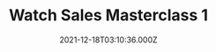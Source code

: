---
title: Watch Sales Masterclass 1
date: 2021-12-18T03:10:36.000Z
draft: false
sitemapExclude: true
language: en
description: How to maximise your sales and boost profits masterclass
type: page
layout: sales-training
---
